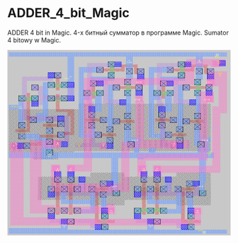 # ADDER_4_bit_Magic
ADDER 4 bit  in Magic.     4-х битный сумматор в программе Magic.      Sumator 4 bitowy w Magic. 


![Image alt](https://raw.githubusercontent.com/zyabik-007/ADDER_4_bit_Magic/master/1bit.png)
